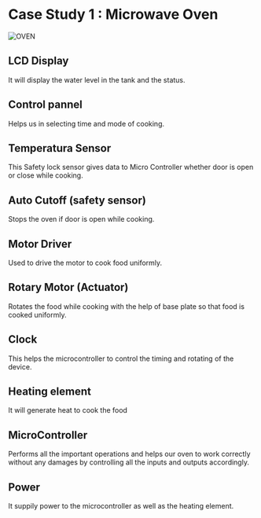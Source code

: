 # Case Study 1 :     Microwave Oven

![OVEN](https://github.com/vinayvanka/M2_EmbSys/blob/main/CaseStudy/CaseStudy_Oven/OVEN.png)

## LCD Display

  It will display the water level in the tank and the status.

## Control pannel

  Helps us in selecting time and mode of cooking.

## Temperatura Sensor

  This Safety lock sensor gives data to Micro Controller whether door is open or close while cooking.

## Auto Cutoff (safety sensor)

  Stops the oven if door is open while cooking.

## Motor Driver

  Used to drive the motor to cook food uniformly.

## Rotary Motor (Actuator)

  Rotates the food while cooking with the help of base plate so that food is cooked uniformly.

## Clock

  This helps the microcontroller to control the timing and rotating of the device.

## Heating element

  It will generate heat to cook the food 

## MicroController

  Performs all the important operations and helps our oven to work correctly without any damages by controlling all the inputs and outputs accordingly.

## Power

  It suppily power to the microcontroller as well as the heating element.

